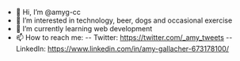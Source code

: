 - 👋 Hi, I’m @amyg-cc
- 👀 I’m interested in technology, beer, dogs and occasional exercise 
- 🌱 I’m currently learning web development
- 📫 How to reach me: 
-- Twitter: https://twitter.com/_amy_tweets
-- LinkedIn: https://www.linkedin.com/in/amy-gallacher-673178100/

<!---
amyg-cc/amyg-cc is a ✨ special ✨ repository because its `README.md` (this file) appears on your GitHub profile.
You can click the Preview link to take a look at your changes.
--->
